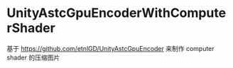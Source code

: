 # UnityAstcGpuEncoderWithComputerShader
基于 https://github.com/etnlGD/UnityAstcGpuEncoder 来制作 computer shader 的压缩图片
